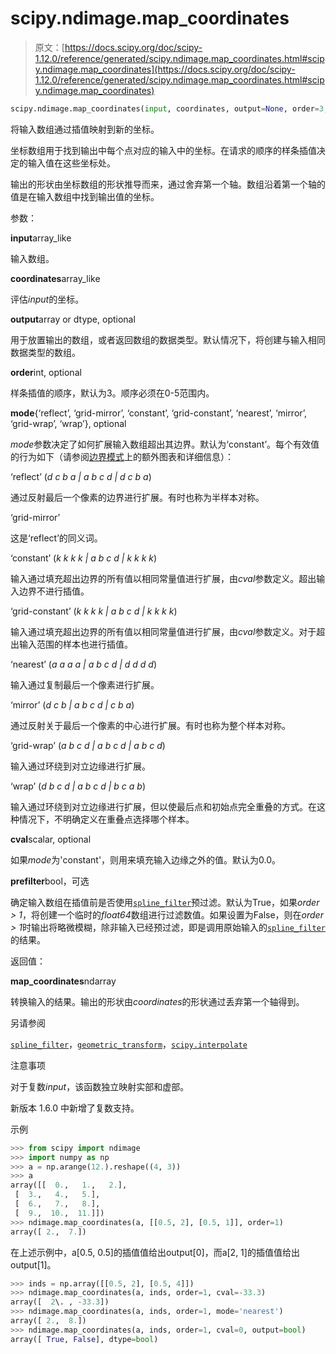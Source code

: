 # scipy.ndimage.map_coordinates

> 原文：[https://docs.scipy.org/doc/scipy-1.12.0/reference/generated/scipy.ndimage.map_coordinates.html#scipy.ndimage.map_coordinates](https://docs.scipy.org/doc/scipy-1.12.0/reference/generated/scipy.ndimage.map_coordinates.html#scipy.ndimage.map_coordinates)

```py
scipy.ndimage.map_coordinates(input, coordinates, output=None, order=3, mode='constant', cval=0.0, prefilter=True)
```

将输入数组通过插值映射到新的坐标。

坐标数组用于找到输出中每个点对应的输入中的坐标。在请求的顺序的样条插值决定的输入值在这些坐标处。

输出的形状由坐标数组的形状推导而来，通过舍弃第一个轴。数组沿着第一个轴的值是在输入数组中找到输出值的坐标。

参数：

**input**array_like

输入数组。

**coordinates**array_like

评估*input*的坐标。

**output**array or dtype, optional

用于放置输出的数组，或者返回数组的数据类型。默认情况下，将创建与输入相同数据类型的数组。

**order**int, optional

样条插值的顺序，默认为3。顺序必须在0-5范围内。

**mode**{‘reflect’, ‘grid-mirror’, ‘constant’, ‘grid-constant’, ‘nearest’, ‘mirror’, ‘grid-wrap’, ‘wrap’}, optional

*mode*参数决定了如何扩展输入数组超出其边界。默认为‘constant’。每个有效值的行为如下（请参阅[边界模式](../../tutorial/ndimage.html#ndimage-interpolation-modes)上的额外图表和详细信息）：

‘reflect’ (*d c b a | a b c d | d c b a*)

通过反射最后一个像素的边界进行扩展。有时也称为半样本对称。

‘grid-mirror’

这是‘reflect’的同义词。

‘constant’ (*k k k k | a b c d | k k k k*)

输入通过填充超出边界的所有值以相同常量值进行扩展，由*cval*参数定义。超出输入边界不进行插值。

‘grid-constant’ (*k k k k | a b c d | k k k k*)

输入通过填充超出边界的所有值以相同常量值进行扩展，由*cval*参数定义。对于超出输入范围的样本也进行插值。

‘nearest’ (*a a a a | a b c d | d d d d*)

输入通过复制最后一个像素进行扩展。

‘mirror’ (*d c b | a b c d | c b a*)

通过反射关于最后一个像素的中心进行扩展。有时也称为整个样本对称。

‘grid-wrap’ (*a b c d | a b c d | a b c d*)

输入通过环绕到对立边缘进行扩展。

‘wrap’ (*d b c d | a b c d | b c a b*)

输入通过环绕到对立边缘进行扩展，但以使最后点和初始点完全重叠的方式。在这种情况下，不明确定义在重叠点选择哪个样本。

**cval**scalar, optional

如果*mode*为'constant'，则用来填充输入边缘之外的值。默认为0.0。

**prefilter**bool，可选

确定输入数组在插值前是否使用[`spline_filter`](https://scipy.ndimage.spline_filter.html#scipy.ndimage.spline_filter "scipy.ndimage.spline_filter")预过滤。默认为True，如果*order > 1*，将创建一个临时的*float64*数组进行过滤数值。如果设置为False，则在*order > 1*时输出将略微模糊，除非输入已经预过滤，即是调用原始输入的[`spline_filter`](https://scipy.ndimage.spline_filter.html#scipy.ndimage.spline_filter "scipy.ndimage.spline_filter")的结果。

返回值：

**map_coordinates**ndarray

转换输入的结果。输出的形状由*coordinates*的形状通过丢弃第一个轴得到。

另请参阅

[`spline_filter`](https://scipy.ndimage.spline_filter.html#scipy.ndimage.spline_filter "scipy.ndimage.spline_filter")，[`geometric_transform`](https://scipy.ndimage.geometric_transform.html#scipy.ndimage.geometric_transform "scipy.ndimage.geometric_transform")，[`scipy.interpolate`](../interpolate.html#module-scipy.interpolate "scipy.interpolate")

注意事项

对于复数*input*，该函数独立映射实部和虚部。

新版本 1.6.0 中新增了复数支持。

示例

```py
>>> from scipy import ndimage
>>> import numpy as np
>>> a = np.arange(12.).reshape((4, 3))
>>> a
array([[  0.,   1.,   2.],
 [  3.,   4.,   5.],
 [  6.,   7.,   8.],
 [  9.,  10.,  11.]])
>>> ndimage.map_coordinates(a, [[0.5, 2], [0.5, 1]], order=1)
array([ 2.,  7.]) 
```

在上述示例中，a[0.5, 0.5]的插值值给出output[0]，而a[2, 1]的插值值给出output[1]。

```py
>>> inds = np.array([[0.5, 2], [0.5, 4]])
>>> ndimage.map_coordinates(a, inds, order=1, cval=-33.3)
array([  2\. , -33.3])
>>> ndimage.map_coordinates(a, inds, order=1, mode='nearest')
array([ 2.,  8.])
>>> ndimage.map_coordinates(a, inds, order=1, cval=0, output=bool)
array([ True, False], dtype=bool) 
```
